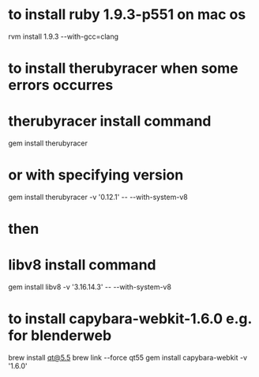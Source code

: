 # to install ruby 1.9.3-p551 on mac os
rvm install 1.9.3 --with-gcc=clang

# to install therubyracer when some errors occurres
# therubyracer install command
gem install therubyracer
# or with specifying version
gem install therubyracer -v '0.12.1' -- --with-system-v8


# then
# libv8 install command
gem install libv8 -v '3.16.14.3' -- --with-system-v8


# to install capybara-webkit-1.6.0 e.g. for blenderweb
brew install qt@5.5
brew link --force qt55
gem install capybara-webkit -v '1.6.0'
